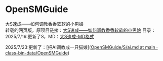 # OpenSMGuide
大S速成——如何调教香香软软的小男娘  
转载的网页版，原项目链接：[大S速成——如何调教香香软软的小男娘](https://github.com/HongYunCloud/OpenDomGuide)
目录：
2025/7/16:更新了S，MD：[大S速成-MD格式](https://github.com/class-bin-data/OpenSMGuide/blob/main/S/%E5%A4%A7S%E9%80%9F%E6%88%90%E2%80%94%E2%80%94%E5%A6%82%E4%BD%95%E8%B0%83%E6%95%99%E9%A6%99%E9%A6%99%E8%BD%AF%E8%BD%AF%E7%9A%84%E5%B0%8F%E7%94%B7%E5%A8%98.md)

2025/7/23:更新了：[把AI调教成一只猫娘]([OpenSMGuide/S/ai.md at main · class-bin-data/OpenSMGuide](https://github.com/class-bin-data/OpenSMGuide/blob/main/S/ai.md))

